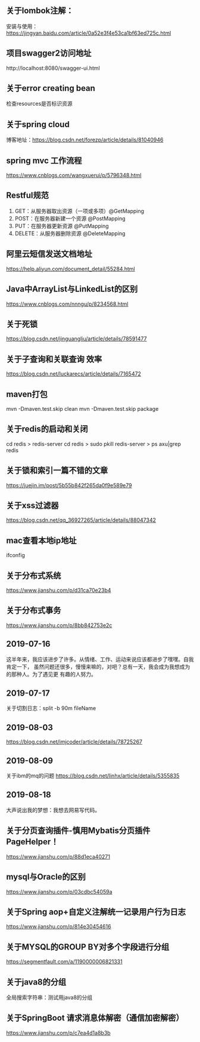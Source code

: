 ## 关于lombok注解：
安装与使用：https://jingyan.baidu.com/article/0a52e3f4e53ca1bf63ed725c.html

## 项目swagger2访问地址
http://localhost:8080/swagger-ui.html

## 关于error creating bean
检查resources是否标识资源

## 关于spring cloud
博客地址：https://blog.csdn.net/forezp/article/details/81040946

## spring mvc 工作流程
https://www.cnblogs.com/wangxuerui/p/5796348.html

## Restful规范
1. GET：从服务器取出资源（一项或多项）@GetMapping
2. POST：在服务器新建一个资源 @PostMapping
3. PUT：在服务器更新资源 @PutMapping
4. DELETE：从服务器删除资源 @DeleteMapping

## 阿里云短信发送文档地址 
https://help.aliyun.com/document_detail/55284.html

## Java中ArrayList与LinkedList的区别
https://www.cnblogs.com/nnngu/p/8234568.html

## 关于死锁
https://blog.csdn.net/jinguangliu/article/details/78591477

## 关于子查询和关联查询 效率
https://blog.csdn.net/luckarecs/article/details/7165472

## maven打包
mvn -Dmaven.test.skip clean
mvn -Dmaven.test.skip package

## 关于redis的启动和关闭
cd redis > redis-server
cd redis > sudo pkill redis-server > ps axu|grep redis

## 关于锁和索引一篇不错的文章
https://juejin.im/post/5b55b842f265da0f9e589e79

## 关于xss过滤器
https://blog.csdn.net/qq_36927265/article/details/88047342 

## mac查看本地ip地址
ifconfig

## 关于分布式系统
https://www.jianshu.com/p/d31ca70e23b4

## 关于分布式事务
https://www.jianshu.com/p/8bb842753e2c

## 2019-07-16
这半年来，我应该进步了许多。从情绪、工作、运动来说应该都进步了嘿嘿。自我肯定一下，
虽然问题还很多，慢慢来嘛的，对吧？总有一天，我会成为我想成为的那种人。为了遇见更
有趣的人努力。

## 2019-07-17
关于切割日志：split -b 90m fileName

## 2019-08-03
https://blog.csdn.net/imjcoder/article/details/78725267

## 2019-08-09
关于ibm的mq的问题
https://blog.csdn.net/linhx/article/details/5355835

## 2019-08-18
大声说出我的梦想：我想去网易写代码。

## 关于分页查询插件-慎用Mybatis分页插件PageHelper！
https://www.jianshu.com/p/88d1eca40271

## mysql与Oracle的区别
https://www.jianshu.com/p/03cdbc54059a

## 关于Spring aop+自定义注解统一记录用户行为日志
https://www.jianshu.com/p/814e30454616

## 关于MYSQL的GROUP BY对多个字段进行分组
https://segmentfault.com/a/1190000006821331

## 关于java8的分组
全局搜索字符串：测试用java8的分组

## 关于SpringBoot 请求消息体解密（通信加密解密）
https://www.jianshu.com/p/c7ea4d1a8b3b
